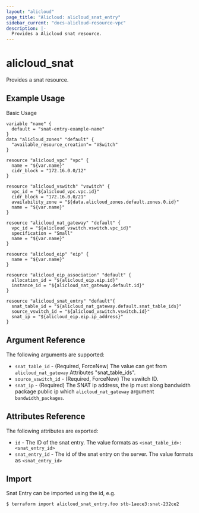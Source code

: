```yaml
---
layout: "alicloud"
page_title: "Alicloud: alicloud_snat_entry"
sidebar_current: "docs-alicloud-resource-vpc"
description: |-
  Provides a Alicloud snat resource.
---
```


# alicloud\_snat

Provides a snat resource.

## Example Usage

Basic Usage

```
variable "name" {
  default = "snat-entry-example-name"
}
data "alicloud_zones" "default" {
  "available_resource_creation"= "VSwitch"
}

resource "alicloud_vpc" "vpc" {
  name = "${var.name}"
  cidr_block = "172.16.0.0/12"
}

resource "alicloud_vswitch" "vswitch" {
  vpc_id = "${alicloud_vpc.vpc.id}"
  cidr_block = "172.16.0.0/21"
  availability_zone = "${data.alicloud_zones.default.zones.0.id}"
  name = "${var.name}"
}

resource "alicloud_nat_gateway" "default" {
  vpc_id = "${alicloud_vswitch.vswitch.vpc_id}"
  specification = "Small"
  name = "${var.name}"
}

resource "alicloud_eip" "eip" {
  name = "${var.name}"
}

resource "alicloud_eip_association" "default" {
  allocation_id = "${alicloud_eip.eip.id}"
  instance_id = "${alicloud_nat_gateway.default.id}"
}

resource "alicloud_snat_entry" "default"{
  snat_table_id = "${alicloud_nat_gateway.default.snat_table_ids}"
  source_vswitch_id = "${alicloud_vswitch.vswitch.id}"
  snat_ip = "${alicloud_eip.eip.ip_address}"
}
```

## Argument Reference

The following arguments are supported:

* `snat_table_id` - (Required, ForceNew) The value can get from `alicloud_nat_gateway` Attributes "snat_table_ids".
* `source_vswitch_id` - (Required, ForceNew) The vswitch ID.
* `snat_ip` - (Required) The SNAT ip address, the ip must along bandwidth package public ip which `alicloud_nat_gateway` argument `bandwidth_packages`.

## Attributes Reference

The following attributes are exported:

* `id` - The ID of the snat entry. The value formats as `<snat_table_id>:<snat_entry_id>`
* `snat_entry_id` - The id of the snat entry on the server. The value formats as `<snat_entry_id>`

## Import

Snat Entry can be imported using the id, e.g.

```
$ terraform import alicloud_snat_entry.foo stb-1aece3:snat-232ce2
```

